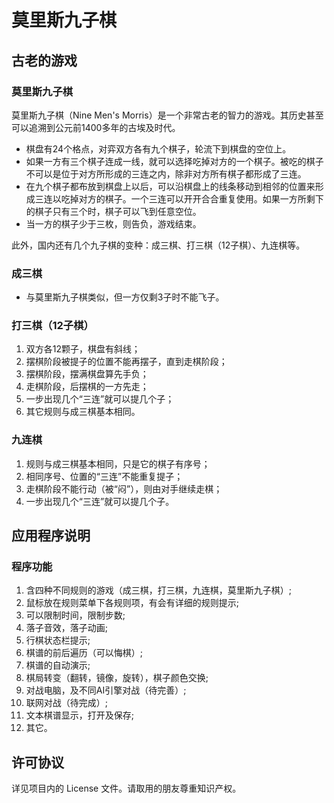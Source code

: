 # 莫里斯九子棋 

## 古老的游戏

### 莫里斯九子棋

莫里斯九子棋（Nine Men's Morris）是一个非常古老的智力的游戏。其历史甚至可以追溯到公元前1400多年的古埃及时代。

+ 棋盘有24个格点，对弈双方各有九个棋子，轮流下到棋盘的空位上。
+ 如果一方有三个棋子连成一线，就可以选择吃掉对方的一个棋子。被吃的棋子不可以是位于对方所形成的三连之内，除非对方所有棋子都形成了三连。
+ 在九个棋子都布放到棋盘上以后，可以沿棋盘上的线条移动到相邻的位置来形成三连以吃掉对方的棋子。一个三连可以开开合合重复使用。如果一方所剩下的棋子只有三个时，棋子可以飞到任意空位。
+ 当一方的棋子少于三枚，则告负，游戏结束。

此外，国内还有几个九子棋的变种：成三棋、打三棋（12子棋）、九连棋等。

### 成三棋

+ 与莫里斯九子棋类似，但一方仅剩3子时不能飞子。

### 打三棋（12子棋）

1. 双方各12颗子，棋盘有斜线；
2. 摆棋阶段被提子的位置不能再摆子，直到走棋阶段；
3. 摆棋阶段，摆满棋盘算先手负；
4. 走棋阶段，后摆棋的一方先走；
5. 一步出现几个“三连”就可以提几个子；
6. 其它规则与成三棋基本相同。

### 九连棋

1. 规则与成三棋基本相同，只是它的棋子有序号；
2. 相同序号、位置的“三连”不能重复提子；
3. 走棋阶段不能行动（被“闷”），则由对手继续走棋；
4. 一步出现几个“三连”就可以提几个子。

## 应用程序说明

### 程序功能

1. 含四种不同规则的游戏（成三棋，打三棋，九连棋，莫里斯九子棋）;
2. 鼠标放在规则菜单下各规则项，有会有详细的规则提示;
3. 可以限制时间，限制步数;
4. 落子音效，落子动画;
5. 行棋状态栏提示;
6. 棋谱的前后遍历（可以悔棋）;
7. 棋谱的自动演示;
8. 棋局转变（翻转，镜像，旋转），棋子颜色交换;
9. 对战电脑，及不同AI引擎对战（待完善）;
10. 联网对战（待完成）;
11. 文本棋谱显示，打开及保存;
12. 其它。

## 许可协议

详见项目内的 License 文件。请取用的朋友尊重知识产权。

